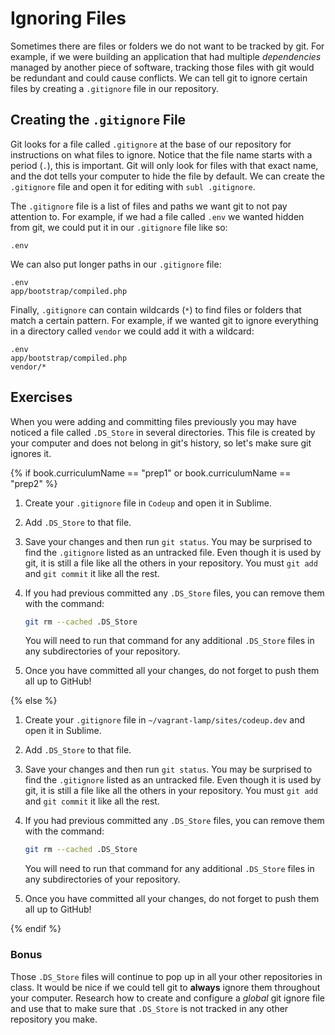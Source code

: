 # Ignoring Files

Sometimes there are files or folders we do not want to be tracked by git. For example, if we were building an application that had multiple *dependencies* managed by another piece of software, tracking those files with git would be redundant and could cause conflicts. We can tell git to ignore certain files by creating a `.gitignore` file in our repository.

## Creating the `.gitignore` File

Git looks for a file called `.gitignore` at the base of our repository for instructions on what files to ignore. Notice that the file name starts with a period (`.`), this is important. Git will only look for files with that exact name, and the dot tells your computer to hide the file by default. We can create the `.gitignore` file and open it for editing with `subl .gitignore`.

The `.gitignore` file is a list of files and paths we want git to not pay attention to. For example, if we had a file called `.env` we wanted hidden from git, we could put it in our `.gitignore` file like so:

```
.env
```

We can also put longer paths in our `.gitignore` file:

```
.env
app/bootstrap/compiled.php
```

Finally, `.gitignore` can contain wildcards (`*`) to find files or folders that match a certain pattern. For example, if we wanted git to ignore everything in a directory called `vendor` we could add it with a wildcard:

```
.env
app/bootstrap/compiled.php
vendor/*
```

## Exercises

When you were adding and committing files previously you may have noticed a file called `.DS_Store` in several directories. This file is created by your computer and does not belong in git's history, so let's make sure git ignores it.

{% if book.curriculumName == "prep1" or book.curriculumName == "prep2" %}

1. Create your `.gitignore` file in `Codeup` and open it in Sublime.

1. Add `.DS_Store` to that file.

1. Save your changes and then run `git status`. You may be surprised to find the `.gitignore` listed as an untracked file. Even though it is used by git, it is still a file like all the others in your repository. You must `git add` and `git commit` it like all the rest.

1. If you had previous committed any `.DS_Store` files, you can remove them with the command:

    ```bash
    git rm --cached .DS_Store
    ```

    You will need to run that command for any additional `.DS_Store` files in any subdirectories of your repository.

1. Once you have committed all your changes, do not forget to push them all up to GitHub!

{% else %}

1. Create your `.gitignore` file in `~/vagrant-lamp/sites/codeup.dev` and open it in Sublime.

1. Add `.DS_Store` to that file.

1. Save your changes and then run `git status`. You may be surprised to find the `.gitignore` listed as an untracked file. Even though it is used by git, it is still a file like all the others in your repository. You must `git add` and `git commit` it like all the rest.

1. If you had previous committed any `.DS_Store` files, you can remove them with the command:

    ```bash
    git rm --cached .DS_Store
    ```

    You will need to run that command for any additional `.DS_Store` files in any subdirectories of your repository.

1. Once you have committed all your changes, do not forget to push them all up to GitHub!

{% endif %}

### Bonus

Those `.DS_Store` files will continue to pop up in all your other repositories in class. It would be nice if we could tell git to **always** ignore them throughout your computer. Research how to create and configure a *global* git ignore file and use that to make sure that `.DS_Store` is not tracked in any other repository you make.
